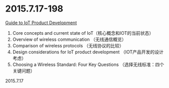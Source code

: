 2015.7.17-198
=============
[Guide to IoT Product Development](https://www.fictiv.com/resources/starter/guide-to-iot-product-development?utm_source=Fictiv+-+Hardware+Weekly&utm_campaign=debe35a629-HW-Vol51&utm_medium=email&utm_term=0_0139004968-debe35a629-190934713)

1. Core concepts and current state of IoT（核心概念和IOT的当前状态）
2. Overview of wireless communication （无线通信概览）
3. Comparison of wireless protocols （无线协议的比较）
4. Design considerations for IoT product development （IOT产品开发的设计考虑）
5. Choosing a Wireless Standard: Four Key Questions （选择无线标准：四个关键问题）

2015.7.17